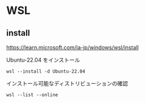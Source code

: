 # WSL

## install

https://learn.microsoft.com/ja-jp/windows/wsl/install

Ubuntu-22.04 をインストール
```
wsl --install -d Ubuntu-22.04 
```

インストール可能なディストリビューションの確認
```
wsl --list --online
```


